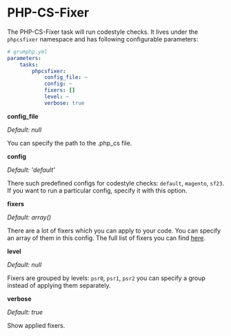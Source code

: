# PHP-CS-Fixer

The PHP-CS-Fixer task will run codestyle checks.
It lives under the `phpcsfixer` namespace and has following configurable parameters:

```yaml
# grumphp.yml
parameters:
    tasks:
        phpcsfixer:
            config_file: ~
            config: ~
            fixers: []
            level: ~
            verbose: true
```

**config_file**

*Default: null*

You can specify the path to the .php_cs file.


**config**

*Default: 'default'*

There such predefined configs for codestyle checks: `default`, `magento`, `sf23`.
If you want to run a particular config, specify it with this option.


**fixers**

*Default: array()*

There are a lot of fixers which you can apply to your code. You can specify an array of them in this config.
The full list of fixers you can find [here](https://github.com/FriendsOfPHP/PHP-CS-Fixer#usage).


**level**

*Default: null*

Fixers are grouped by levels: `psr0`, `psr1`, `psr2` you can specify a group instead of applying them separately.


**verbose**

*Default: true*

Show applied fixers.

